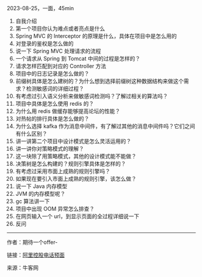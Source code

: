 2023-08-25，一面，45min

1. 自我介绍
2. 第一个项目你认为难点或者亮点是什么
3. Spring MVC 的 Interceptor 的原理是什么，具体在项目中是怎么用的
4. 对登录的鉴权是怎么做的
5. 说一下 Spring MVC 处理请求的流程
6. 一个请求从 Spring 到 Tomcat 中间的过程是怎样的？
7. 请求怎样匹配到对应的 Controller 方法
8. 项目中的日志记录是怎么做的？
9. 前缀树具体是怎么建树的？为什么想到选择前缀树这种数据结构来做这个需求？检测敏感词的详细过程？
10. 有考虑过引入语义分析来做敏感词检测吗？了解过相关的算法吗？
11. 项目中具体是怎么使用 redis 的？
12. 为什么用 redis 做缓存能够提高论坛的性能？
13. 对热帖的排行具体是怎么做的？
14. 为什么选择 kafka 作为消息中间件，有了解过其他的消息中间件吗？它们之间有什么区别？
15. 讲一讲第二个项目中设计模式是怎么灵活运用的？
16. 讲一讲你对策略模式的理解？
17. 这一块除了用策略模式，其他的设计模式能不能做？
18. 决策树是怎么构建的？规则引擎具体是怎样的？
19. 有考虑过采用市面上成熟的规则引擎吗？
20. 如果现在要引入市面上成熟的规则引擎，该怎么做？
21. 说一下 Java 内存模型
22. JVM 的内存模型呢？
23. gc 算法讲一下
24. 项目中出现 OOM 异常怎么排查？
25. 在网页输入一个 url，到显示页面的全过程详细说一下
26. 反问

------
作者：期待一个offer-

链接：[阿里控股电话预面](https://www.nowcoder.com/feed/main/detail/1eaaac9e530741b1b66d40a4429a5210)

来源：牛客网
